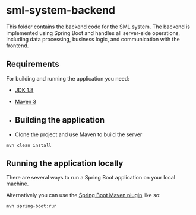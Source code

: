 # sml-system-backend

This folder contains the backend code for the SML system. The backend is implemented using Spring Boot and handles all server-side operations, including data processing, business logic, and communication with the frontend.

## Requirements

For building and running the application you need:

- [JDK 1.8](http://www.oracle.com/technetwork/java/javase/downloads/jdk8-downloads-2133151.html)
- [Maven 3](https://maven.apache.org)

- ## Building the application
- Clone the project and use Maven to build the server
 ```shell
mvn clean install
```

## Running the application locally

There are several ways to run a Spring Boot application on your local machine.

Alternatively you can use the [Spring Boot Maven plugin](https://docs.spring.io/spring-boot/docs/current/reference/html/build-tool-plugins-maven-plugin.html) like so:

```shell
mvn spring-boot:run
```


